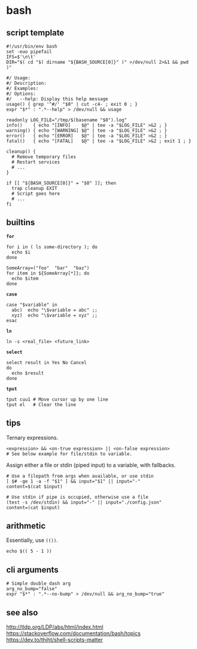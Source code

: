 # bash

## script template

```shell
#!/usr/bin/env bash
set -euo pipefail
IFS=$'\n\t'
DIR="$( cd "$( dirname "${BASH_SOURCE[0]}" )" >/dev/null 2>&1 && pwd )"

#/ Usage:
#/ Description:
#/ Examples:
#/ Options:
#/   --help: Display this help message
usage() { grep '^#/' "$0" | cut -c4- ; exit 0 ; }
expr "$*" : ".*--help" > /dev/null && usage

readonly LOG_FILE="/tmp/$(basename "$0").log"
info()    { echo "[INFO]    $@" | tee -a "$LOG_FILE" >&2 ; }
warning() { echo "[WARNING] $@" | tee -a "$LOG_FILE" >&2 ; }
error()   { echo "[ERROR]   $@" | tee -a "$LOG_FILE" >&2 ; }
fatal()   { echo "[FATAL]   $@" | tee -a "$LOG_FILE" >&2 ; exit 1 ; }

cleanup() {
  # Remove temporary files
  # Restart services
  # ...
}

if [[ "${BASH_SOURCE[0]}" = "$0" ]]; then
  trap cleanup EXIT
  # Script goes here
  # ...
fi
```

## builtins

**`for`**
```shell
for i in ( ls some-directory ); do
  echo $i
done

SomeArray=("foo"  "bar"  "baz")
for item in ${SomeArray[*]}; do
  echo $item
done
```

**`case`**
```shell
case "$variable" in
  abc)  echo "\$variable = abc" ;;
  xyz)  echo "\$variable = xyz" ;;
esac
```

**`ln`**
```shell
ln -s <real_file> <future_link>
```

**`select`**
```shell
select result in Yes No Cancel
do
  echo $result
done
```

**`tput`**
```shell
tput cuu1 # Move cursor up by one line
tput el   # Clear the line
```

## tips

Ternary expressions.

```shell
<expression> && <on-true expression> || <on-false expression>
# See below example for file/stdin to variable.
```

Assign either a file or stdin (piped input) to a variable, with fallbacks.

```shell
# Use a filepath from args when available, or use stdin
[ $# -ge 1 -a -f "$1" ] && input="$1" || input="-"
content=$(cat $input)

# Use stdin if pipe is occupied, otherwise use a file
(test -s /dev/stdin) && input="-" || input="./config.json"
content=(cat $input)
```

## arithmetic

Essentially, use `(())`.

```shell
echo $(( 5 - 1 ))
```

## cli arguments

```shell
# Simple double dash arg
arg_no_bump="false"
expr "$*" : ".*--no-bump" > /dev/null && arg_no_bump="true"
```

## see also

http://tldp.org/LDP/abs/html/index.html  
https://stackoverflow.com/documentation/bash/topics  
https://dev.to/thiht/shell-scripts-matter  
